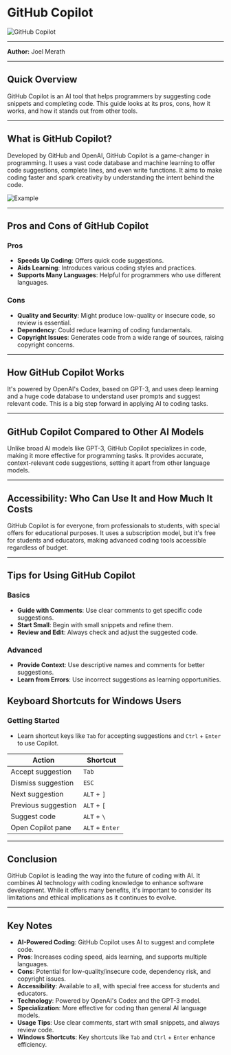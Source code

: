 # GitHub Copilot

![GitHub Copilot](https://github.blog/wp-content/uploads/2022/06/Copilot.jpeg?fit=1200%2C630)

---

**Author:** Joel Merath

---

## Quick Overview
GitHub Copilot is an AI tool that helps programmers by suggesting code snippets and completing code. This guide looks at its pros, cons, how it works, and how it stands out from other tools.

---

## What is GitHub Copilot?
Developed by GitHub and OpenAI, GitHub Copilot is a game-changer in programming. It uses a vast code database and machine learning to offer code suggestions, complete lines, and even write functions. It aims to make coding faster and spark creativity by understanding the intent behind the code.

![Example](https://raw.githubusercontent.com/microsoft/vscode-copilot-release/eb3d99cff89998d9674704bf8111c3ddf7bd23a1/hero.gif)

---

## Pros and Cons of GitHub Copilot

### Pros
- **Speeds Up Coding**: Offers quick code suggestions.
- **Aids Learning**: Introduces various coding styles and practices.
- **Supports Many Languages**: Helpful for programmers who use different languages.

### Cons
- **Quality and Security**: Might produce low-quality or insecure code, so review is essential.
- **Dependency**: Could reduce learning of coding fundamentals.
- **Copyright Issues**: Generates code from a wide range of sources, raising copyright concerns.

---


## How GitHub Copilot Works

It's powered by OpenAI's Codex, based on GPT-3, and uses deep learning and a huge code database to understand user prompts and suggest relevant code. This is a big step forward in applying AI to coding tasks.

---

## GitHub Copilot Compared to Other AI Models

Unlike broad AI models like GPT-3, GitHub Copilot specializes in code, making it more effective for programming tasks. It provides accurate, context-relevant code suggestions, setting it apart from other language models.

---

## Accessibility: Who Can Use It and How Much It Costs

GitHub Copilot is for everyone, from professionals to students, with special offers for educational purposes. It uses a subscription model, but it's free for students and educators, making advanced coding tools accessible regardless of budget.

---

## Tips for Using GitHub Copilot

### Basics
- **Guide with Comments**: Use clear comments to get specific code suggestions.
- **Start Small**: Begin with small snippets and refine them.
- **Review and Edit**: Always check and adjust the suggested code.

### Advanced
- **Provide Context**: Use descriptive names and comments for better suggestions.
- **Learn from Errors**: Use incorrect suggestions as learning opportunities.

## Keyboard Shortcuts for Windows Users

### Getting Started
- Learn shortcut keys like `Tab` for accepting suggestions and `Ctrl` + `Enter` to use Copilot.

| Action | Shortcut |
| ------ | -------- |
| Accept suggestion | `Tab` |
| Dismiss suggestion | `ESC` |
| Next suggestion | `ALT` + `]` |
| Previous suggestion | `ALT` + `[` |
| Suggest code | `ALT` + `\` |
| Open Copilot pane | `ALT` + `Enter` |

---

## Conclusion

GitHub Copilot is leading the way into the future of coding with AI. It combines AI technology with coding knowledge to enhance software development. While it offers many benefits, it's important to consider its limitations and ethical implications as it continues to evolve.

---

## Key Notes
- **AI-Powered Coding**: GitHub Copilot uses AI to suggest and complete code.
- **Pros**: Increases coding speed, aids learning, and supports multiple languages.
- **Cons**: Potential for low-quality/insecure code, dependency risk, and copyright issues.
- **Accessibility**: Available to all, with special free access for students and educators.
- **Technology**: Powered by OpenAI's Codex and the GPT-3 model.
- **Specialization**: More effective for coding than general AI language models.
- **Usage Tips**: Use clear comments, start with small snippets, and always review code.
- **Windows Shortcuts**: Key shortcuts like `Tab` and `Ctrl` + `Enter` enhance efficiency.
